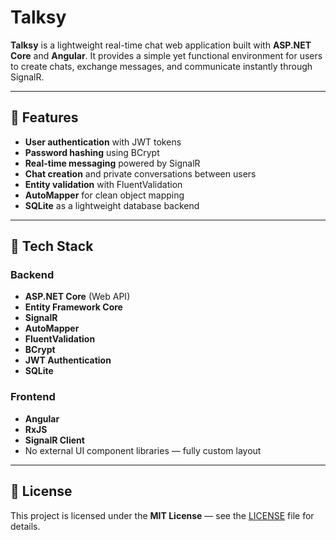 # Talksy

**Talksy** is a lightweight real-time chat web application built with **ASP.NET Core** and **Angular**. It provides a simple yet functional environment for users to create chats, exchange messages, and communicate instantly through SignalR.

---

## 🚀 Features

* **User authentication** with JWT tokens
* **Password hashing** using BCrypt
* **Real-time messaging** powered by SignalR
* **Chat creation** and private conversations between users
* **Entity validation** with FluentValidation
* **AutoMapper** for clean object mapping
* **SQLite** as a lightweight database backend

---

## 🧩 Tech Stack

### Backend

* **ASP.NET Core** (Web API)
* **Entity Framework Core**
* **SignalR**
* **AutoMapper**
* **FluentValidation**
* **BCrypt**
* **JWT Authentication**
* **SQLite**

### Frontend

* **Angular**
* **RxJS**
* **SignalR Client**
* No external UI component libraries — fully custom layout

---

## 📄 License

This project is licensed under the **MIT License** — see the [LICENSE](LICENSE) file for details.
